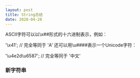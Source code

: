 ```yaml
---
layout: post
title: String总结
date: 2020-04-28
---
```


ASCII字符可以以\x##形式的十六进制表示，例如：

'\x41'; // 完全等同于 'A'
还可以用\u####表示一个Unicode字符：

'\u4e2d\u6587'; // 完全等同于 '中文'




### 新字符串
